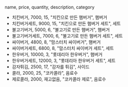 name, price, quantity, description, category

- 치킨버거, 7000, 15, "치킨으로 만든 햄버거", 햄버거
- 치킨버거세트, 9000, 15, "치킨으로 만든 햄버거 세트", 세트
- 불고기버거, 5000, 6, "불고기로 만든 햄버거", 햄버거
- 불고기버거세트, 7000, 6, "불고기로 만든 햄버거 세트", 세트
- 싸이버거, 4800, 8, "맘스터치 싸이버거", 햄버거
- 싸이버거세트, 6800, 8, "맘스터치 싸이버거 세트", 세트
- 한우버거, 10000, 3, "롯데리아 한우버거", 햄버거
- 한우버거세트, 12000, 3, "롯데리아 한우버거 세트", 세트
- 감자튀김, 2500, 17, "감자를 튀김", 사이드
- 콜라, 2000, 25, "코카콜라", 음료수
- 제로콜라, 2000, 재고없음, "코카콜라 제로", 음료수